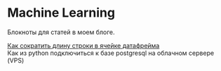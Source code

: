 # Machine Learning

Блокноты для статей в моем блоге.

[Как сократить длину строки в ячейке датафрейма](https://dzen.ru/media/id/5c7e982299264500b4198b81/63616138cd41f9071f3518b4)<br>
Как из python подключиться к базе postgresql на облачном сервере (VPS)